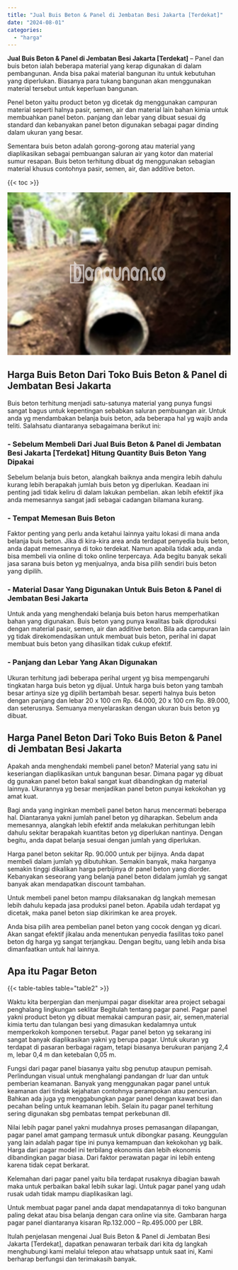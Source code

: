 ```yaml
---
title: "Jual Buis Beton & Panel di Jembatan Besi Jakarta [Terdekat]"
date: "2024-08-01"
categories: 
  - "harga"
---
```


**Jual Buis Beton & Panel di Jembatan Besi Jakarta \[Terdekat\]** – Panel dan buis beton ialah beberapa material yang kerap digunakan di dalam pembangunan. Anda bisa pakai material bangunan itu untuk kebutuhan yang diperlukan. Biasanya para tukang bangunan akan menggunakan material tersebut untuk keperluan bangunan.

Penel beton yaitu product beton yg dicetak dg menggunakan campuran material seperti halnya pasir, semen, air dan material lain bahan kimia untuk membuahkan panel beton. panjang dan lebar yang dibuat sesuai dg standard dan kebanyakan panel beton digunakan sebagai pagar dinding dalam ukuran yang besar.

Sementara buis beton adalah gorong-gorong atau material yang diaplikasikan sebagai pembuangan saluran air yang kotor dan material sumur resapan. Buis beton terhitung dibuat dg menggunakan sebagian material khusus contohnya pasir, semen, air, dan additive beton.

{{< toc >}}

![Jual Buis Beton & Panel di Jembatan Besi Jakarta [Terdekat]](/images/jual-panel-buis-beton-murah-14.png)

## Harga Buis Beton Dari Toko Buis Beton & Panel di Jembatan Besi Jakarta

Buis beton terhitung menjadi satu-satunya material yang punya fungsi sangat bagus untuk kepentingan sebabkan saluran pembuangan air. Untuk anda yg mendambakan belanja buis beton, ada beberapa hal yg wajib anda teliti. Salahsatu diantaranya sebagaimana berikut ini:

### \- Sebelum Membeli Dari Jual Buis Beton & Panel di Jembatan Besi Jakarta \[Terdekat\] Hitung Quantity Buis Beton Yang Dipakai

Sebelum belanja buis beton, alangkah baiknya anda mengira lebih dahulu kurang lebih berapakah jumlah buis beton yg diperlukan. Keadaan ini penting jadi tidak keliru di dalam lakukan pembelian. akan lebih efektif jika anda memesannya sangat jadi sebagai cadangan bilamana kurang.

### \- Tempat Memesan Buis Beton

Faktor penting yang perlu anda ketahui lainnya yaitu lokasi di mana anda belanja buis beton. Jika di kira-kira area anda terdapat penyedia buis beton, anda dapat memesannya di toko terdekat. Namun apabila tidak ada, anda bisa membeli via online di toko online terpercaya. Ada begitu banyak sekali jasa sarana buis beton yg menjualnya, anda bisa pilih sendiri buis beton yang dipilih.

### \- Material Dasar Yang Digunakan Untuk Buis Beton & Panel di Jembatan Besi Jakarta

Untuk anda yang menghendaki belanja buis beton harus memperhatikan bahan yang digunakan. Buis beton yang punya kwalitas baik diproduksi dengan material pasir, semen, air dan additive beton. Bila ada campuran lain yg tidak direkomendasikan untuk membuat buis beton, perihal ini dapat membuat buis beton yang dihasilkan tidak cukup efektif.

### \- Panjang dan Lebar Yang Akan Digunakan

Ukuran terhitung jadi beberapa perihal urgent yg bisa mempengaruhi tingkatan harga buis beton yg dijual. Untuk harga buis beton yang tambah besar artinya size yg dipilih bertambah besar. seperti halnya buis beton dengan panjang dan lebar 20 x 100 cm Rp. 64.000, 20 x 100 cm Rp. 89.000, dan seterusnya. Semuanya menyelaraskan dengan ukuran buis beton yg dibuat.

## Harga Panel Beton Dari Toko Buis Beton & Panel di Jembatan Besi Jakarta

Apakah anda menghendaki membeli panel beton? Material yang satu ini keseriangan diaplikasikan untuk bangunan besar. Dimana pagar yg dibuat dg gunakan panel beton bakal sangat kuat dibandingkan dg material lainnya. Ukurannya yg besar menjadikan panel beton punyai kekokohan yg amat kuat.

Bagi anda yang inginkan membeli panel beton harus mencermati beberapa hal. Diantaranya yakni jumlah panel beton yg diharapkan. Sebelum anda memesannya, alangkah lebih efektif anda melakukan perhitungan lebih dahulu sekitar berapakah kuantitas beton yg diperlukan nantinya. Dengan begitu, anda dapat belanja sesuai dengan jumlah yang diperlukan.

Harga panel beton sekitar Rp. 90.000 untuk per bijinya. Anda dapat membeli dalam jumlah yg dibutuhkan. Semakin banyak, maka harganya semakin tinggi dikalikan harga perbijinya dr panel beton yang diorder. Kebanyakan seseorang yang belanja panel beton didalam jumlah yg sangat banyak akan mendapatkan discount tambahan.

Untuk membeli panel beton mampu dilaksanakan dg langkah memesan lebih dahulu kepada jasa produksi panel beton. Apabila udah terdapat yg dicetak, maka panel beton siap dikirimkan ke area proyek.

Anda bisa pilih area pembelian panel beton yang cocok dengan yg dicari. Akan sangat efektif jikalau anda menentukan penyedia fasilitas toko panel beton dg harga yg sangat terjangkau. Dengan begitu, uang lebih anda bisa dimanfaatkan untuk hal lainnya.

## Apa itu Pagar Beton

{{< table-tables table="table2" >}}

Waktu kita berpergian dan menjumpai pagar disekitar area project sebagai penghalang lingkungan seklitar Begitulah tentang pagar panel. Pagar panel yakni product beton yg dibuat memakai campuran pasir, air, semen,material kimia tertu dan tulangan besi yang dimasukan kedalamnya untuk memperkokoh komponen tersebut. Pagar panel beton yg sekarang ini sangat banyak diaplikasikan yakni yg berupa pagar. Untuk ukuran yg terdapat di pasaran berbagai ragam, tetapi biasanya berukuran panjang 2,4 m, lebar 0,4 m dan ketebalan 0,05 m.

Fungsi dari pagar panel biasanya yaitu sbg penutup ataupun pemisah. Perlindungan visual untuk menghalangi pandangan dr luar dan untuk pemberian keamanan. Banyak yang menggunakan pagar panel untuk keamanan dari tindak kejahatan contohnya perampokan atau pencurian. Bahkan ada juga yg menggabungkan pagar panel dengan kawat besi dan pecahan beling untuk keamanan lebih. Selain itu pagar panel terhitung sering digunakan sbg pembatas tempat perkebunan dll.

Nilai lebih pagar panel yakni mudahnya proses pemasangan dilapangan, pagar panel amat gampang termasuk untuk dibongkar pasang. Keunggulan yang lain adalah pagar tipe ini punya kemampuan dan kekokohan yg baik. Harga dari pagar model ini terbilang ekonomis dan lebih ekonomis dibandingkan pagar biasa. Dari faktor perawatan pagar ini lebih enteng karena tidak cepat berkarat.

Kelemahan dari pagar panel yaitu bila terdapat rusaknya dibagian bawah maka untuk perbaikan bakal lebih sukar lagi. Untuk pagar panel yang udah rusak udah tidak mampu diaplikasikan lagi.

Untuk membuat pagar panel anda dapat mendapatannya di toko bangunan paling dekat atau bisa belanja dengan cara online via site. Gambaran harga pagar panel diantaranya kisaran Rp.132.000 – Rp.495.000 per LBR.

Itulah penjelasan mengenai Jual Buis Beton & Panel di Jembatan Besi Jakarta \[Terdekat\], dapatkan penawaran terbaik dari kita dg langkah menghubungi kami melalui telepon atau whatsapp untuk saat ini, Kami berharap berfungsi dan terimakasih banyak.
